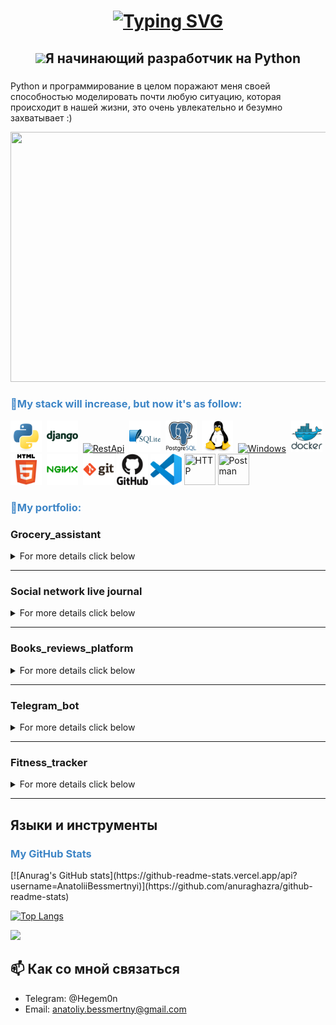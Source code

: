 <h1 align="center"> 
  <a href="https://git.io/typing-svg"> <img src="https://readme-typing-svg.herokuapp.com?font=Fira+Code&weight=700&size=22&pause=1000&color=31F738&center=true&random=false&width=435&lines=Hello+world%2C+I'm+Anatolii!" alt="Typing SVG" />
  </a>
</h1>

<h2 align="center"><img src="https://github.com/blackcater/blackcater/raw/main/images/Hi.gif" height="32"/>Я начинающий разработчик на Python</h2>

###
Python и программирование в целом поражают меня своей способностью моделировать почти любую ситуацию, которая происходит в нашей жизни, это очень увлекательно и безумно захватывает :)

<div align="center" dir="auto">
  <img src="https://github.com/abhisheknaiidu/abhisheknaiidu/blob/master/code.gif?raw=true" height="400"  width="800" />
</div>


<h3><span style="color: #3d85c6"> 🌱My stack will increase, but now it's as follow:</span></h3>
<div dir="auto">
  <a target="_blank" rel="noopener noreferrer" href="https://github.com/devicons/devicon/blob/master/icons/python/python-original.svg"><img src="https://github.com/devicons/devicon/raw/master/icons/python/python-original.svg" title="Python" alt="Python" width="50" height="50" style="max-width: 100%;"></a>&nbsp;  
  <a target="_blank" rel="noopener noreferrer" href="https://github.com/devicons/devicon/blob/master/icons/django/django-plain-wordmark.svg"><img src="https://github.com/devicons/devicon/raw/master/icons/django/django-plain-wordmark.svg" title="Django" alt="Django" width="50" height="50" style="max-width: 100%;"></a>&nbsp;
  <a target="_blank" rel="noopener noreferrer nofollow" href="https://user-images.githubusercontent.com/25181517/192107858-fe19f043-c502-4009-8c47-476fc89718ad.png"><img src="https://user-images.githubusercontent.com/25181517/192107858-fe19f043-c502-4009-8c47-476fc89718ad.png" title="RestApi" alt="RestApi" width="50" height="50" style="max-width: 100%;"></a>&nbsp;
  <a target="_blank" rel="noopener noreferrer" href="https://github.com/devicons/devicon/blob/master/icons/sqlite/sqlite-original-wordmark.svg"><img src="https://github.com/devicons/devicon/raw/master/icons/sqlite/sqlite-original-wordmark.svg" title="Sqlite" alt="Sqlite" width="50" height="50" style="max-width: 100%;"></a>&nbsp;  
  <a target="_blank" rel="noopener noreferrer" href="https://github.com/devicons/devicon/blob/master/icons/postgresql/postgresql-original-wordmark.svg"><img src="https://github.com/devicons/devicon/raw/master/icons/postgresql/postgresql-original-wordmark.svg" title="Postgresql" alt="Postgresql" width="50" height="50" style="max-width: 100%;"></a>&nbsp;
  <a target="_blank" rel="noopener noreferrer" href="https://github.com/devicons/devicon/blob/master/icons/linux/linux-original.svg"><img src="https://github.com/devicons/devicon/raw/master/icons/linux/linux-original.svg" title="Linux" alt="Linux" width="50" height="50" style="max-width: 100%;"></a>&nbsp;
  <a target="_blank" rel="noopener noreferrer nofollow" href="https://user-images.githubusercontent.com/25181517/186884150-05e9ff6d-340e-4802-9533-2c3f02363ee3.png"><img src="https://user-images.githubusercontent.com/25181517/186884150-05e9ff6d-340e-4802-9533-2c3f02363ee3.png" title="Windows" alt="Windows" width="50" height="50" style="max-width: 100%;"></a>&nbsp;
  <a target="_blank" rel="noopener noreferrer" href="https://github.com/devicons/devicon/blob/master/icons/docker/docker-original-wordmark.svg"><img src="https://github.com/devicons/devicon/raw/master/icons/docker/docker-original-wordmark.svg" title="Docker" alt="Docker" width="50" height="50" style="max-width: 100%;"></a>&nbsp;
  <a target="_blank" rel="noopener noreferrer" href="https://github.com/devicons/devicon/blob/master/icons/html5/html5-original-wordmark.svg"><img src="https://github.com/devicons/devicon/raw/master/icons/html5/html5-original-wordmark.svg" title="HTML5" alt="HTML" width="50" height="50" style="max-width: 100%;"></a>&nbsp;
  <a target="_blank" rel="noopener noreferrer" href="https://github.com/devicons/devicon/blob/master/icons/nginx/nginx-original.svg"><img src="https://github.com/devicons/devicon/raw/master/icons/nginx/nginx-original.svg" title="Nginx" alt="Nginx" width="50" height="50" style="max-width: 100%;"></a>&nbsp;
  <a target="_blank" rel="noopener noreferrer" href="https://github.com/devicons/devicon/blob/master/icons/git/git-original-wordmark.svg"><img src="https://github.com/devicons/devicon/raw/master/icons/git/git-original-wordmark.svg" title="Git" width="50" height="50" style="max-width: 100%;"></a>
  <a target="_blank" rel="noopener noreferrer" href="https://github.com/devicons/devicon/blob/master/icons/github/github-original-wordmark.svg"><img src="https://github.com/devicons/devicon/raw/master/icons/github/github-original-wordmark.svg" title="GitHub" width="50" height="50" style="max-width: 100%;"></a>
  <a target="_blank" rel="noopener noreferrer" href="https://github.com/devicons/devicon/blob/master/icons/vscode/vscode-original.svg"><img src="https://github.com/devicons/devicon/raw/master/icons/vscode/vscode-original.svg" title="VSCode" width="50" height="50" style="max-width: 100%;"></a>
  <a target="_blank" rel="noopener noreferrer nofollow" href="https://user-images.githubusercontent.com/25181517/192107854-765620d7-f909-4953-a6da-36e1ef69eea6.png"><img src="https://user-images.githubusercontent.com/25181517/192107854-765620d7-f909-4953-a6da-36e1ef69eea6.png" title="HTTP" width="50" height="50" style="max-width: 100%;"></a>
  <a target="_blank" rel="noopener noreferrer nofollow" href="https://user-images.githubusercontent.com/25181517/192109061-e138ca71-337c-4019-8d42-4792fdaa7128.png"><img src="https://user-images.githubusercontent.com/25181517/192109061-e138ca71-337c-4019-8d42-4792fdaa7128.png" title="Postman" width="50" height="50" style="max-width: 100%;"></a>
</div>


<h3><span style="color: #3d85c6"> 📂My portfolio:</span></h3>
<h3>Grocery_assistant</font></h3>
<p>
<details>
<summary>For more details click below</summary>
The Grocery Assistant app is a website where users will publish recipes, add other people's recipes to favorites and subscribe to publications by other authors.

![Grocery_assistant](https://github.com/Den2605/Den2605/assets/123579969/0dcc2f54-dc1f-44be-8f33-87157d297fe1)

<a href="http://github.com/Den2605/grocery_assistant">Project on git</a>
</details>
</p>

---

<h3>Social network live journal</font></h3>
<p>
<details>
<summary>For more details click below</summary>
You can create your diary, read others', follow authors and enjoy there publications on subscription page.

![Social_network](https://github.com/Den2605/Den2605/assets/123579969/9097a073-09a8-4ff2-b2ce-e4571c2ef3d7)

<a href="http://github.com/Den2605/hw05_final">Project on git</a>
</details>
</p>

---

<h3>Books_reviews_platform</h3>
<p>
<details>
<summary>For more details click below</summary>
Here you can add your review to any book, rate it, cooment others' reviews.

<a href="https://github.com/Den2605/books_reviews_platform">Project on git</a>
</details>
</p>

---

<h3>Telegram_bot </font></h3>
<p>
<details>
<summary>For more details click below</summary>
Bot assistant for parsing the status of homework verification in Yandex.Practicum.

<a href="http://github.com/Den2605/telegram_bot">Project on git</a>
</details>
</p>

---

<h3>Fitness_tracker </font></h3>
<p>
<details>
<summary>For more details click below</summary>
A fitness tracker software module that processes data for three types of workouts: running, walking and swimming.

<a href="http://github.com/Den2605/fitness_tracker">Project on git</a>

</details>
</p>

---

## Языки и инструменты


  
<h3><span style="color: #3d85c6"> My GitHub Stats</span></h3>
[![Anurag's GitHub stats](https://github-readme-stats.vercel.app/api?username=AnatoliiBessmertnyi)](https://github.com/anuraghazra/github-readme-stats)

[![Top Langs](https://github-readme-stats.vercel.app/api/top-langs/?username=AnatoliiBessmertnyi)](https://github.com/anuraghazra/github-readme-stats)

![](https://komarev.com/ghpvc/?username=AnatoliiBessmertnyi)


## 📫 Как со мной связаться
- Telegram: @Hegem0n
- Email: anatoliy.bessmertny@gmail.com
